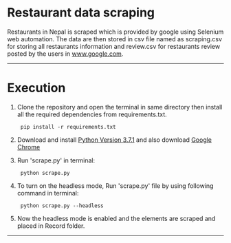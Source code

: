# Restaurant data scraping

Restaurants in Nepal is scraped which is provided by google using Selenium web automation. The data are then stored in csv file named as scraping.csv for storing all restaurants information and review.csv for restaurants review posted by the users in www.google.com.
___
# Execution
1. Clone the repository and open the terminal in same directory then install all the required dependencies from requirements.txt.

        pip install -r requirements.txt

2. Download and install [Python Version 3.7.1](https://www.python.org/downloads/release/python-371/) and also download [Google Chrome](https://www.google.com/chrome/)

3. Run 'scrape.py' in terminal:

        python scrape.py
4. To turn on the headless mode, Run 'scrape.py' file by using following command in terminal:  

        python scrape.py --headless
5. Now the headless mode is enabled and the elements are scraped and placed in Record folder.

_________________


